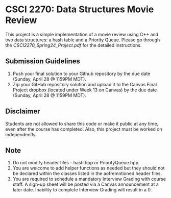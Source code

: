 
# CSCI 2270: Data Structures Movie Review

This project is a simple implementation of a movie review using C++ and two data structures: a hash table and a Priority Queue. Please go through the *CSCI2270_Spring24_Project.pdf* for the detailed instructions.

## Submission Guidelines

1. Push your final solution to your Github repository by the due date (Sunday, April 28 @ 1159PM MDT).
2. Zip your GitHub repository solution and upload it to the Canvas Final Project dropbox (located under Week 13 on Canvas) by the due date (Sunday, April 28 @ 1159PM MDT).

## Disclaimer

Students are not allowed to share this code or make it public at any time, even after the course has completed. Also, this project must be worked on independently.

## Note

1. Do not modify header files - hash.hpp or PriorityQueue.hpp.
2. You are welcome to add helper functions as needed but they should not be declared within the classes listed in the aofremntioned header files.
3. You are required to schedule a mandatory Interview Grading with course staff. A sign-up sheet will be posted via a Canvas announcement at a later date. Inability to complete Interview Grading will result in a 0.
